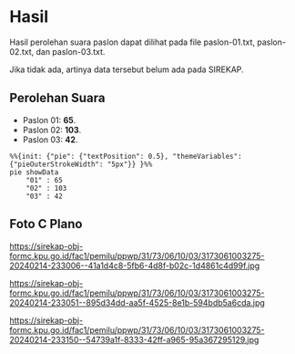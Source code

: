 # Hasil

Hasil perolehan suara paslon dapat dilihat pada file paslon-01.txt, paslon-02.txt, dan paslon-03.txt.

Jika tidak ada, artinya data tersebut belum ada pada SIREKAP.

## Perolehan Suara

 * Paslon 01: **65**.
 * Paslon 02: **103**.
 * Paslon 03: **42**.

```mermaid
%%{init: {"pie": {"textPosition": 0.5}, "themeVariables": {"pieOuterStrokeWidth": "5px"}} }%%
pie showData
    "01" : 65
    "02" : 103
    "03" : 42
```
## Foto C Plano

https://sirekap-obj-formc.kpu.go.id/fac1/pemilu/ppwp/31/73/06/10/03/3173061003275-20240214-233006--41a1d4c8-5fb6-4d8f-b02c-1d4861c4d99f.jpg

https://sirekap-obj-formc.kpu.go.id/fac1/pemilu/ppwp/31/73/06/10/03/3173061003275-20240214-233051--895d34dd-aa5f-4525-8e1b-594bdb5a6cda.jpg

https://sirekap-obj-formc.kpu.go.id/fac1/pemilu/ppwp/31/73/06/10/03/3173061003275-20240214-233150--54739a1f-8333-42ff-a965-95a367295129.jpg

